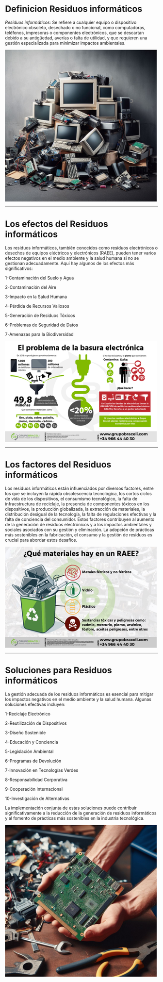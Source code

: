 # Definicion Residuos informáticos



*Residuos informáticos:* Se refiere a cualquier equipo o dispositivo electrónico obsoleto, desechado o no funcional, como computadoras, teléfonos, impresoras o componentes electrónicos, que se descartan debido a su antigüedad, averías o falta de utilidad, y que requieren una gestión especializada para minimizar impactos ambientales.

<img src="/2.jpeg" alt="foto" width="500px">


***
# Los efectos del Residuos informáticos



Los residuos informáticos, también conocidos como residuos electrónicos o desechos de equipos eléctricos y electrónicos (RAEE), pueden tener varios efectos negativos en el medio ambiente y la salud humana si no se gestionan adecuadamente. Aquí hay algunos de los efectos más significativos:

1-Contaminación del Suelo y Agua

2-Contaminación del Aire

3-Impacto en la Salud Humana

4-Pérdida de Recursos Valiosos

5-Generación de Residuos Tóxicos

6-Problemas de Seguridad de Datos

7-Amenazas para la Biodiversidad

<img src="/21.png" alt="foto" width="500px">



***
# Los factores del Residuos informáticos


Los residuos informáticos están influenciados por diversos factores, entre los que se incluyen la rápida obsolescencia tecnológica, los cortos ciclos de vida de los dispositivos, el consumismo tecnológico, la falta de infraestructura de reciclaje, la presencia de componentes tóxicos en los dispositivos, la producción globalizada, la extracción de materiales, la distribución desigual de la tecnología, la falta de regulaciones efectivas y la falta de conciencia del consumidor. Estos factores contribuyen al aumento de la generación de residuos electrónicos y a los impactos ambientales y sociales asociados con su gestión y eliminación. La adopción de prácticas más sostenibles en la fabricación, el consumo y la gestión de residuos es crucial para abordar estos desafíos.


<img src="/23.jpg" alt="foto" width="500px">



***
# Soluciones para Residuos informáticos





La gestión adecuada de los residuos informáticos es esencial para mitigar los impactos negativos en el medio ambiente y la salud humana. Algunas soluciones efectivas incluyen:

1-Reciclaje Electrónico

2-Reutilización de Dispositivos

3-Diseño Sostenible

4-Educación y Conciencia

5-Legislación Ambiental

6-Programas de Devolución

7-Innovación en Tecnologías Verdes

8-Responsabilidad Corporativa

9-Cooperación Internacional

10-Investigación de Alternativas



La implementación conjunta de estas soluciones puede contribuir significativamente a la reducción de la generación de residuos informáticos y al fomento de prácticas más sostenibles en la industria tecnológica.


<img src="/24.jpeg" alt="foto" width="500px">






